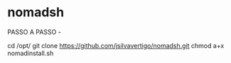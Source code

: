 # nomadsh

PASSO A PASSO - 

cd /opt/
git clone https://github.com/jsilvavertigo/nomadsh.git
chmod a+x nomadinstall.sh

